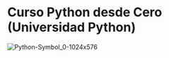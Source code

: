 # Curso Python desde Cero (Universidad Python)

![Python-Symbol_0-1024x576](https://github.com/user-attachments/assets/5f8752be-d1bc-45de-8903-6da6f529d322)
